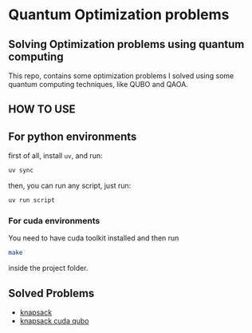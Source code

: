 # Quantum Optimization problems

## Solving Optimization problems using quantum computing

This repo, contains some optimization problems I solved using some quantum computing techniques, like QUBO and QAOA.

## HOW TO USE

## For python environments

first of all, install `uv`, and run:

```bash
uv sync
```

then, you can run any script, just run:

```bash
uv run script
```

### For cuda environments

You need to have cuda toolkit installed and then run

```bash
make
```

inside the project folder.

## Solved Problems

* [knapsack](./knapsack.py)
* [knapsack cuda qubo](./knapsack-cuda/)
